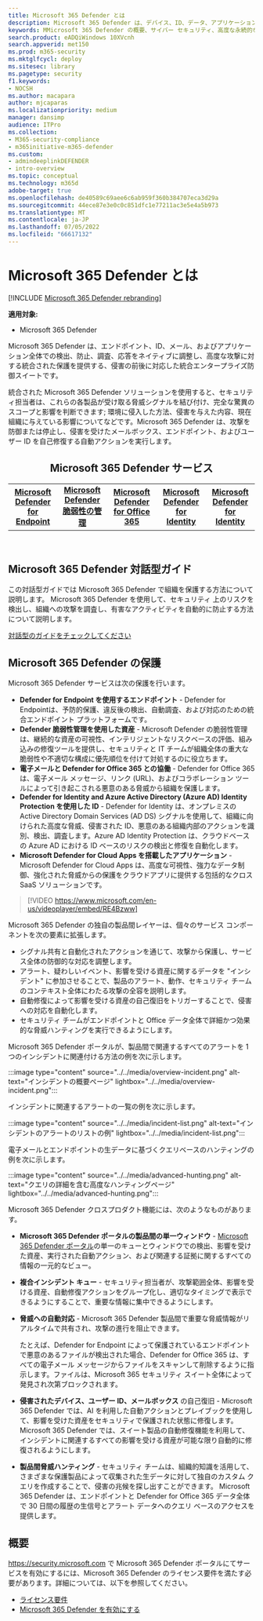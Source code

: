 ```yaml
---
title: Microsoft 365 Defender とは
description: Microsoft 365 Defender は、デバイス、ID、データ、アプリケーションを保護するように設計された連携された脅威保護ソリューションです
keywords: MMicrosoft 365 Defender の概要、サイバー セキュリティ、高度な永続的な脅威、エンタープライズ セキュリティ、デバイス、デバイス, ID、ユーザー、データ、アプリケーション、インシデント、自動調査と修復、高度な捜索
search.product: eADQiWindows 10XVcnh
search.appverid: met150
ms.prod: m365-security
ms.mktglfcycl: deploy
ms.sitesec: library
ms.pagetype: security
f1.keywords:
- NOCSH
ms.author: macapara
author: mjcaparas
ms.localizationpriority: medium
manager: dansimp
audience: ITPro
ms.collection:
- M365-security-compliance
- m365initiative-m365-defender
ms.custom:
- admindeeplinkDEFENDER
- intro-overview
ms.topic: conceptual
ms.technology: m365d
adobe-target: true
ms.openlocfilehash: de40589c69aee6c6ab959f360b384707eca3d29a
ms.sourcegitcommit: 44ece87e3e0c0c851dfc1e77211ac3e5e4a5b973
ms.translationtype: MT
ms.contentlocale: ja-JP
ms.lasthandoff: 07/05/2022
ms.locfileid: "66617132"
---
```

# <a name="what-is-microsoft-365-defender"></a>Microsoft 365 Defender とは

[!INCLUDE [Microsoft 365 Defender rebranding](../includes/microsoft-defender.md)]


**適用対象:**
- Microsoft 365 Defender

Microsoft 365 Defender は、エンドポイント、ID、メール、およびアプリケーション全体での検出、防止、調査、応答をネイティブに調整し、高度な攻撃に対する統合された保護を提供する、侵害の前後に対応した統合エンタープライズ防御スイートです。

統合された Microsoft 365 Defender ソリューションを使用すると、セキュリティ担当者は、これらの各製品が受け取る脅威シグナルを結び付け、完全な驚異のスコープと影響を判断できます; 環境に侵入した方法、侵害を与えた内容、現在組織に与えている影響についてなどです。Microsoft 365 Defender は、攻撃を防御または停止し、侵害を受けたメールボックス、エンドポイント、およびユーザー ID を自己修復する自動アクションを実行します。

<center><h2>Microsoft 365 Defender サービス</center></h2>
<table><tr><td><center><b><a href="/microsoft-365/security/defender-endpoint/microsoft-defender-endpoint"><b>Microsoft Defender for Endpoint</b></center></a></td>
<td><center><b><a href="/microsoft-365/security/defender-vulnerability-management/defender-vulnerability-management"><b>Microsoft Defender 脆弱性の管理</b></center></a></td>
<td><center><b><a href="/microsoft-365/security/office-365-security/overview"><b>Microsoft Defender for Office 365</b></center></a></td>
<td><center><b><a href="/defender-for-identity/"><b>Microsoft Defender for Identity</b></a></center></td>
<td><center><b><a href="/cloud-app-security/"><b>Microsoft Defender for Identity</b></a></center></td>
</tr>
</table>
<br>

## <a name="microsoft-365-defender-interactive-guide"></a>Microsoft 365 Defender 対話型ガイド

この対話型ガイドでは Microsoft 365 Defender で組織を保護する方法について説明します。 Microsoft 365 Defender を使用して、セキュリティ 上のリスクを検出し、組織への攻撃を調査し、有害なアクティビティを自動的に防止する方法について説明します。

[対話型のガイドをチェックしてください](https://aka.ms/M365Defender-InteractiveGuide)

## <a name="microsoft-365-defender-protection"></a>Microsoft 365 Defender の保護 

Microsoft 365 Defender サービスは次の保護を行います。

- **Defender for Endpoint を使用するエンドポイント** - Defender for Endpointは、予防的保護、違反後の検出、自動調査、および対応のための統合エンドポイント プラットフォームです。
- **Defender 脆弱性管理を使用した資産** - Microsoft Defender の脆弱性管理は、継続的な資産の可視性、インテリジェントなリスクベースの評価、組み込みの修復ツールを提供し、セキュリティと IT チームが組織全体の重大な脆弱性や不適切な構成に優先順位を付けて対処するのに役立ちます。
- **電子メールと Defender for Office 365 との協働** - Defender for Office 365 は、電子メール メッセージ、リンク (URL)、およびコラボレーション ツールによって引き起こされる悪意のある脅威から組織を保護します。
- **Defender for Identity and Azure Active Directory (Azure AD) Identity Protection を使用した ID** - Defender for Identity は、オンプレミスの Active Directory Domain Services (AD DS) シグナルを使用して、組織に向けられた高度な脅威、侵害された ID、悪意のある組織内部のアクションを識別、検出、調査します。Azure AD Identity Protection は、クラウドベースの Azure AD における ID ベースのリスクの検出と修復を自動化します。
- **Microsoft Defender for Cloud Apps を搭載したアプリケーション** - Microsoft Defender for Cloud Apps は、高度な可視性、強力なデータ制御、強化された脅威からの保護をクラウドアプリに提供する包括的なクロス SaaS ソリューションです。

>[!VIDEO https://www.microsoft.com/en-us/videoplayer/embed/RE4Bzww]

Microsoft 365 Defender の独自の製品間レイヤーは、個々のサービス コンポーネントを次の要素に拡張します。

- シグナル共有と自動化されたアクションを通じて、攻撃から保護し、サービス全体の防御的な対応を調整します。
- アラート、疑わしいイベント、影響を受ける資産に関するデータを "インシデント" に参加させることで、製品のアラート、動作、セキュリティ チームのコンテキスト全体にわたる攻撃の全容を説明します。
- 自動修復によって影響を受ける資産の自己復旧をトリガーすることで、侵害への対応を自動化します。
- セキュリティ チームがエンドポイントと Office データ全体で詳細かつ効果的な脅威ハンティングを実行できるようにします。

Microsoft 365 Defender ポータルが、製品間で関連するすべてのアラートを 1 つのインシデントに関連付ける方法の例を次に示します。

:::image type="content" source="../../media/overview-incident.png" alt-text="インシデントの概要ページ" lightbox="../../media/overview-incident.png":::

インシデントに関連するアラートの一覧の例を次に示します。

:::image type="content" source="../../media/incident-list.png" alt-text="インシデントのアラートのリストの例" lightbox="../../media/incident-list.png":::

電子メールとエンドポイントの生データに基づくクエリベースのハンティングの例を次に示します。

:::image type="content" source="../../media/advanced-hunting.png" alt-text="クエリの詳細を含む高度なハンティングページ" lightbox="../../media/advanced-hunting.png":::

Microsoft 365 Defender クロスプロダクト機能には、次のようなものがあります。

- **Microsoft 365 Defender ポータルの製品間の単一ウィンドウ** - <a href="https://go.microsoft.com/fwlink/p/?linkid=2077139" target="_blank">Microsoft 365 Defender ポータル</a>の単一のキューとウィンドウでの検出、影響を受けた資産、実行された自動アクション、および関連する証拠に関するすべての情報の一元的なビュー。 
- **複合インシデント キュー** - セキュリティ担当者が、攻撃範囲全体、影響を受ける資産、自動修復アクションをグループ化し、適切なタイミングで表示できるようにすることで、重要な情報に集中できるようにします。 
- **脅威への自動対応** - Microsoft 365 Defender 製品間で重要な脅威情報がリアルタイムで共有され、攻撃の進行を阻止できます。 

   たとえば、Defender for Endpoint によって保護されているエンドポイントで悪意のあるファイルが検出された場合、Defender for Office 365 は、すべての電子メール メッセージからファイルをスキャンして削除するように指示します。ファイルは、Microsoft 365 セキュリティ スイート全体によって発見され次第ブロックされます。

- **侵害されたデバイス、ユーザー ID、メールボックス** の自己復旧 - Microsoft 365 Defender では、AI を利用した自動アクションとプレイブックを使用して、影響を受けた資産をセキュリティで保護された状態に修復します。 Microsoft 365 Defender では、スイート製品の自動修復機能を利用して、インシデントに関連するすべての影響を受ける資産が可能な限り自動的に修復されるようにします。
- **製品間脅威ハンティング** - セキュリティ チームは、組織的知識を活用して、さまざまな保護製品によって収集された生データに対して独自のカスタム クエリを作成することで、侵害の兆候を探し出すことができます。 Microsoft 365 Defender は、エンドポイントと Defender for Office 365 データ全体で 30 日間の履歴の生信号とアラート データへのクエリ ベースのアクセスを提供します。

## <a name="get-started"></a>概要

<a href="https://go.microsoft.com/fwlink/p/?linkid=2077139" target="_blank"><https://security.microsoft.com></a> で Microsoft 365 Defender ポータルにてサービスを有効にするには、Microsoft 365 Defender のライセンス要件を満たす必要があります。詳細については、以下を参照してください。

- [ライセンス要件](prerequisites.md#licensing-requirements)
- [Microsoft 365 Defender を有効にする](m365d-enable.md)

